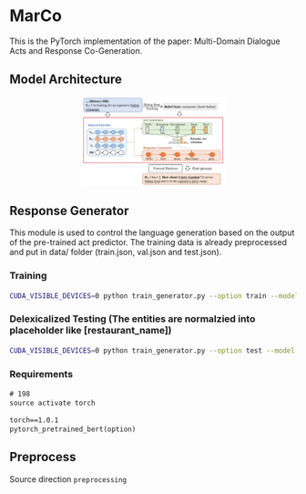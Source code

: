 # MarCo

This is the PyTorch implementation of the paper: Multi-Domain Dialogue Acts and Response Co-Generation.

## Model Architecture
<p align="center">
<img src="resource/marco.png" width="50%" />
</p>

## Response Generator

This module is used to control the language generation based on the output of the pre-trained act predictor. The training data is already preprocessed and put in data/ folder (train.json, val.json and test.json).

### Training

```bash
CUDA_VISIBLE_DEVICES=0 python train_generator.py --option train --model model/ --batch_size 384 --max_seq_length 60
```

### Delexicalized Testing (The entities are normalzied into placeholder like [restaurant_name])

```bash
CUDA_VISIBLE_DEVICES=0 python train_generator.py --option test --model model/XXX --batch_size 512 --max_seq_length 60
```

### Requirements

```
# 198
source activate torch
```

```
torch==1.0.1
pytorch_pretrained_bert(option)
```


## Preprocess

Source direction `preprocessing`